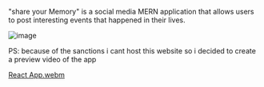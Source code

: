  "share your Memory"  is a social media MERN application that allows users to post interesting events that happened in their lives.
 
 ![image](https://user-images.githubusercontent.com/92365477/217078624-5eeb576c-7196-484c-9c46-b7be9fe15f2a.png)
 
 PS: because of the sanctions i cant host this website so i decided to create a preview video of the app
 
 [React App.webm](https://user-images.githubusercontent.com/92365477/217078980-ebadf959-3860-4c32-ad57-af3abbeb635d.webm)

